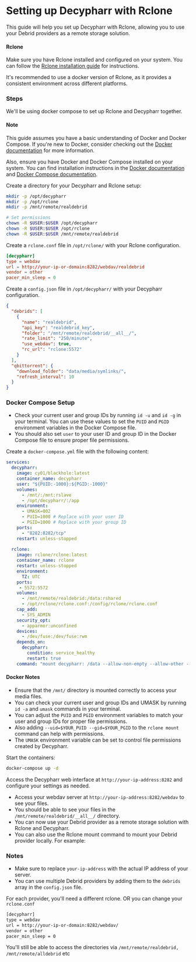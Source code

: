# Setting up Decypharr with Rclone

This guide will help you set up Decypharr with Rclone, allowing you to use your Debrid providers as a remote storage solution.

#### Rclone
Make sure you have Rclone installed and configured on your system. You can follow the [Rclone installation guide](https://rclone.org/install/) for instructions.

It's recommended to use a docker version of Rclone, as it provides a consistent environment across different platforms. 


### Steps

We'll be using docker compose to set up Rclone and Decypharr together.

#### Note
This guide assumes you have a basic understanding of Docker and Docker Compose. If you're new to Docker, consider checking out the [Docker documentation](https://docs.docker.com/get-started/) for more information.

Also, ensure you have Docker and Docker Compose installed on your system. You can find installation instructions in the [Docker documentation](https://docs.docker.com/get-docker/) and [Docker Compose documentation](https://docs.docker.com/compose/install/).


Create a directory for your Decypharr and Rclone setup:
```bash
mkdir -p /opt/decypharr
mkdir -p /opt/rclone
mkdir -p /mnt/remote/realdebrid

# Set permissions
chown -R $USER:$USER /opt/decypharr
chown -R $USER:$USER /opt/rclone
chown -R $USER:$USER /mnt/remote/realdebrid
```

Create a `rclone.conf` file in `/opt/rclone/` with your Rclone configuration. 

```conf
[decypharr]
type = webdav
url = http://your-ip-or-domain:8282/webdav/realdebrid
vendor = other
pacer_min_sleep = 0
```

Create a `config.json` file in `/opt/decypharr/` with your Decypharr configuration. 

```json
{
  "debrids": [
    {
      "name": "realdebrid",
      "api_key": "realdebrid_key",
      "folder": "/mnt/remote/realdebrid/__all__/",
      "rate_limit": "250/minute",
      "use_webdav": true,
      "rc_url": "rclone:5572"
    }
  ],
  "qbittorrent": {
    "download_folder": "data/media/symlinks/",
    "refresh_interval": 10
  }
}

```

### Docker Compose Setup

- Check your current user and group IDs by running `id -u` and `id -g` in your terminal. You can use these values to set the `PUID` and `PGID` environment variables in the Docker Compose file.
- You should also set `user` to your user ID and group ID in the Docker Compose file to ensure proper file permissions.

Create a `docker-compose.yml` file with the following content:

```yaml
services:
  decypharr:
    image: cy01/blackhole:latest
    container_name: decypharr
    user: "${PUID:-1000}:${PGID:-1000}"
    volumes:
      - /mnt/:/mnt:rslave
      - /opt/decypharr/:/app
    environment:
      - UMASK=002
      - PUID=1000 # Replace with your user ID
      - PGID=1000 # Replace with your group ID
    ports:
      - "8282:8282/tcp"
    restart: unless-stopped
  
  rclone:
    image: rclone/rclone:latest
    container_name: rclone
    restart: unless-stopped
    environment:
      TZ: UTC
    ports:
     - 5572:5572
    volumes:
      - /mnt/remote/realdebrid:/data:rshared
      - /opt/rclone/rclone.conf:/config/rclone/rclone.conf
    cap_add:
      - SYS_ADMIN
    security_opt:
      - apparmor:unconfined
    devices:
      - /dev/fuse:/dev/fuse:rwm
    depends_on:
      decypharr:
        condition: service_healthy
        restart: true
    command: "mount decypharr: /data --allow-non-empty --allow-other --dir-cache-time 10s --rc --rc-addr :5572 --rc-no-auth"
```

#### Docker Notes

- Ensure that the `/mnt/` directory is mounted correctly to access your media files.
- You can check your current user and group IDs and UMASK by running `id -a` and `umask` commands in your terminal.
- You can adjust the `PUID` and `PGID` environment variables to match your user and group IDs for proper file permissions.
- Also adding `--uid=$YOUR_PUID --gid=$YOUR_PGID` to the `rclone mount` command can help with permissions.
- The `UMASK` environment variable can be set to control file permissions created by Decypharr.

Start the containers:
```bash
docker-compose up -d
```

Access the Decypharr web interface at `http://your-ip-address:8282` and configure your settings as needed.

- Access your webdav server at `http://your-ip-address:8282/webdav` to see your files.
- You should be able to see your files in the `/mnt/remote/realdebrid/__all__/` directory.
- You can now use your Debrid provider as a remote storage solution with Rclone and Decypharr.
- You can also use the Rclone mount command to mount your Debrid provider locally. For example:


### Notes

- Make sure to replace `your-ip-address` with the actual IP address of your server.
- You can use multiple Debrid providers by adding them to the `debrids` array in the `config.json` file.

For each provider, you'll need a different rclone. OR you can change your `rclone.conf`


```apache
[decypharr]
type = webdav
url = http://your-ip-or-domain:8282/webdav/
vendor = other
pacer_min_sleep = 0
```

You'll still be able to access the directories via `/mnt/remote/realdebrid, /mnt/remote/alldebrid` etc


